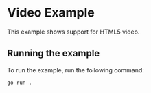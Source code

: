 # Video Example

This example shows support for HTML5 video.

## Running the example

To run the example, run the following command:

```bash
go run .
```

